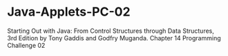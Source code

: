 # Java-Applets-PC-02
Starting Out with Java: From Control Structures through Data Structures, 3rd Edition by Tony Gaddis and Godfry Muganda.  Chapter 14 Programming Challenge 02
